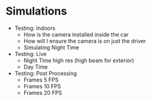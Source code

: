 # Simulations

- Testing: Indoors
  - How is the camera installed inside the car
  - How will I ensure the camera is on just the driver
  - Simulating Night Time
- Testing: Live
  - Night Time high res (high beam for exterior)
  - Day Time
- Testing: Post Processing
  - Frames 5 FPS
  - Frames 10 FPS
  - Frames 20 FPS


